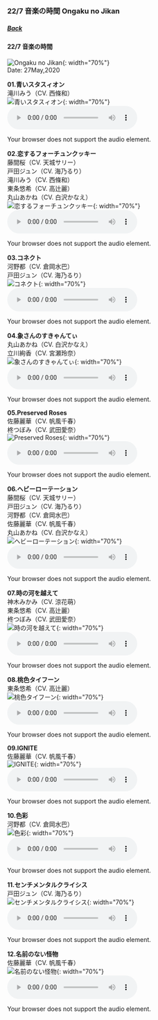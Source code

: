 ### 22/7 音楽の時間 Ongaku no Jikan
##### [Back](Music_List.md)

#### 22/7 音楽の時間  
![Ongaku no Jikan](../../Img/Music/Ongaku%20no%20Jikan.JPG){: width="70%"}  
Date: 27May,2020  

**01.青いスタスィオン**  
滝川みう（CV. 西條和）  
![青いスタスィオン](../../Img/Music/青いスタスィオン.PNG){: width="70%"}  
<audio controls="controls">
  <source type="audio/mp3" src="../../Music/227%20Ongaku%20no%20Jikan/01.青いスタスィオン.mp3"></source>
  <p>Your browser does not support the audio element.</p>
</audio>

**02.恋するフォーチュンクッキー**  
藤間桜（CV. 天城サリー）  
戸田ジュン（CV. 海乃るり）  
滝川みう（CV. 西條和）  
東条悠希（CV. 高辻麗）  
丸山あかね（CV. 白沢かなえ）  
![恋するフォーチュンクッキー](../../Img/Music/恋するフォーチュンクッキー.PNG){: width="70%"}  
<audio controls="controls">
  <source type="audio/mp3" src="../../Music/227%20Ongaku%20no%20Jikan/02.恋するフォーチュンクッキー.mp3"></source>
  <p>Your browser does not support the audio element.</p>
</audio>

**03.コネクト**  
河野都（CV. 倉岡水巴）  
戸田ジュン（CV. 海乃るり）  
![コネクト](../../Img/Music/コネクト.PNG){: width="70%"}  
<audio controls="controls">
  <source type="audio/mp3" src="../../Music/227%20Ongaku%20no%20Jikan/03.コネクト.mp3"></source>
  <p>Your browser does not support the audio element.</p>
</audio>

**04.象さんのすきゃんてぃ**  
丸山あかね（CV. 白沢かなえ）  
立川絢香（CV. 宮瀬玲奈）  
![象さんのすきゃんてぃ](../../Img/Music/象さんのすきゃんてぃ.PNG){: width="70%"}  
<audio controls="controls">
  <source type="audio/mp3" src="../../Music/227%20Ongaku%20no%20Jikan/04.象さんのすきゃんてぃ.mp3"></source>
  <p>Your browser does not support the audio element.</p>
</audio>

**05.Preserved Roses**  
佐藤麗華（CV. 帆風千春）  
柊つぼみ（CV. 武田愛奈）   
![Preserved Roses](../../Img/Music/Preserved%20Roses.PNG){: width="70%"}  
<audio controls="controls">
  <source type="audio/mp3" src="../../Music/227%20Ongaku%20no%20Jikan/05.Preserved%20Roses.mp3"></source>
  <p>Your browser does not support the audio element.</p>
</audio>

**06.ヘビーローテーション**  
藤間桜（CV. 天城サリー）  
戸田ジュン（CV. 海乃るり）  
河野都（CV. 倉岡水巴）  
佐藤麗華（CV. 帆風千春）  
丸山あかね（CV. 白沢かなえ）  
![ヘビーローテーション](../../Img/Music/ヘビーローテーション.PNG){: width="70%"}  
<audio controls="controls">
  <source type="audio/mp3" src="../../Music/227%20Ongaku%20no%20Jikan/06.ヘビーローテーション.mp3"></source>
  <p>Your browser does not support the audio element.</p>
</audio>

**07.時の河を越えて**  
神木みかみ（CV. 涼花萌）  
東条悠希（CV. 高辻麗）  
柊つぼみ（CV. 武田愛奈）  
![時の河を越えて](../../Img/Music/時の河を越えて.PNG){: width="70%"}  
<audio controls="controls">
  <source type="audio/mp3" src="../../Music/227%20Ongaku%20no%20Jikan/07.時の河を越えて.mp3"></source>
  <p>Your browser does not support the audio element.</p>
</audio>

**08.桃色タイフーン**  
東条悠希（CV. 高辻麗）  
![桃色タイフーン](../../Img/Music/桃色タイフーン.PNG){: width="70%"}  
<audio controls="controls">
  <source type="audio/mp3" src="../../Music/227%20Ongaku%20no%20Jikan/08.桃色タイフーン.mp3"></source>
  <p>Your browser does not support the audio element.</p>
</audio>

**09.IGNITE**  
佐藤麗華（CV. 帆風千春）  
![IGNITE](../../Img/Music/IGNITE.PNG){: width="70%"}  
<audio controls="controls">
  <source type="audio/mp3" src="../../Music/227%20Ongaku%20no%20Jikan/09.IGNITE.mp3"></source>
  <p>Your browser does not support the audio element.</p>
</audio>

**10.色彩**  
河野都（CV. 倉岡水巴）  
![色彩](../../Img/Music/色彩.PNG){: width="70%"}  
<audio controls="controls">
  <source type="audio/mp3" src="../../Music/227%20Ongaku%20no%20Jikan/10.色彩.mp3"></source>
  <p>Your browser does not support the audio element.</p>
</audio>

**11.センチメンタルクライシス**  
戸田ジュン（CV. 海乃るり）  
![センチメンタルクライシス](../../Img/Music/センチメンタルクライシス.PNG){: width="70%"}  
<audio controls="controls">
  <source type="audio/mp3" src="../../Music/227%20Ongaku%20no%20Jikan/11.センチメンタルクライシス.mp3"></source>
  <p>Your browser does not support the audio element.</p>
</audio>

**12.名前のない怪物**  
佐藤麗華（CV. 帆風千春）  
![名前のない怪物](../../Img/Music/名前のない怪物.PNG){: width="70%"}  
<audio controls="controls">
  <source type="audio/mp3" src="../../Music/227%20Ongaku%20no%20Jikan/12.名前のない怪物.mp3"></source>
  <p>Your browser does not support the audio element.</p>
</audio>
